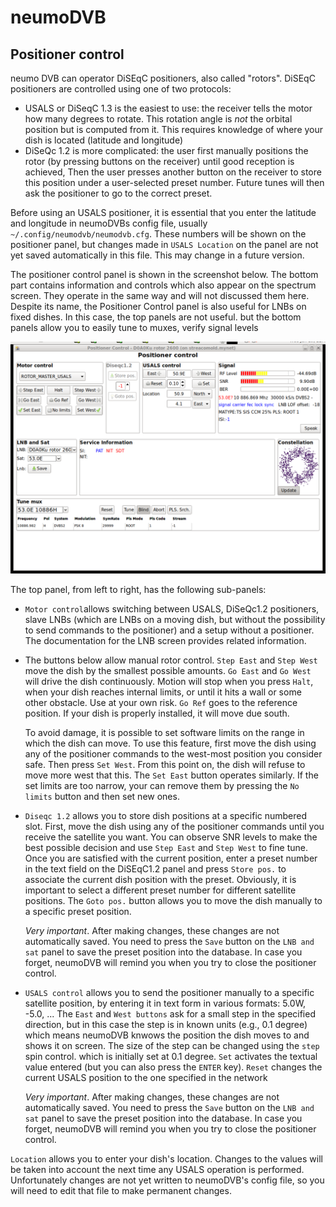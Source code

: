 # neumoDVB #

## Positioner control ##

neumo DVB can operator DiSEqC positioners, also called "rotors". DiSEqC positioners are controlled
using one of two protocols:

* USALS or DiSeqC 1.3 is the easiest to use: the receiver tells the motor how many degrees to rotate.
  This rotation angle is *not* the orbital position but is computed from it. This requires knowledge of
  where your dish is located (latitude and longitude)
* DiSeQc 1.2 is more complicated: the user first manually positions the rotor (by pressing buttons on the
  receiver) until good reception is achieved, Then the user presses another button on the receiver to
  store this position under a user-selected preset number. Future tunes will then ask the positioner
  to go to the correct preset.

Before using an USALS positioner, it is essential that you enter the latitude and longitude in
neumoDVBs config file, usually `~/.config/neumodvb/neumodvb.cfg`. These numbers will be shown
on the positioner panel, but changes made in `USALS Location` on the panel are not yet saved automatically
in this file. This may change in a future version.


The positioner control panel is shown in the screenshot below. The bottom part contains information and
controls which also appear on the spectrum screen. They operate in the same way and will not discussed them here.
Despite its name, the Positioner Control panel is also useful for LNBs on fixed dishes. In this case,
the top panels are not useful. but the bottom panels allow you to easily tune to muxes, verify signal levels


![Positioner control panel](images/positioner.png)


The top panel, from left to right, has the following sub-panels:

* `Motor control`allows switching between USALS, DiSeQc1.2 positioners, slave LNBs (which are LNBs on a
  moving dish, but without the possibility to send commands to the positioner)  and a setup without a positioner.
  The documentation for the LNB screen provides related information.

 * The buttons below allow manual rotor control.  `Step East`  and `Step West` move the dish by the smallest possible
   amounts.  `Go East` and `Go West` will drive the dish continuously. Motion will stop when you press `Halt`,
   when your dish reaches internal limits, or until it hits a wall or some other obstacle.
   Use at your own risk.  `Go Ref` goes to the reference position. If your dish is properly installed,
   it will move due south.

   To avoid damage, it is possible to set software limits on the range in which the dish can move. To use this
   feature, first move the dish using any of the positioner commands to the west-most position you consider
   safe. Then press `Set West`. From this point on, the dish will refuse to move more west that this. The
   `Set East` button operates similarly. If the set limits are too narrow, your can remove them by pressing
   the `No limits` button and then set new ones.

 * `Diseqc 1.2` allows you to store dish positions at a specific numbered slot. First,  move the dish using
   any of the positioner commands until you receive the satellite you want. You can observe SNR levels to make
   the best possible decision and use `Step East` and `Step West` to fine tune.
   Once you are satisfied with the current position, enter a preset number in the text field
   on the DiSEqC1.2 panel and press `Store pos.` to associate the current dish position with the preset.
   Obviously, it is important to select a different preset number for different satellite positions.
   The `Goto pos.` button allows you to move the dish manually to a specific preset position.

   *Very important*. After making changes, these changes are not automatically saved. You need to press the
   `Save` button on the `LNB and sat` panel to save the preset position into the database. In case you forget,
   neumoDVB will remind you when you try to close the positioner control.


 * `USALS control` allows you to send the positioner manually to a specific satellite position,
   by entering it in text form in various formats: 5.0W, -5.0, ... The `East` and `West buttons` ask for
   a small step in the specified direction, but in this case the step is in known units (e.g., 0.1 degree)
   which means neumoDVB knwows the position the dish moves to and shows it on screen.
   The size of the step can be changed using the `step` spin control. which is initially set at 0.1 degree.
   `Set` activates the textual value entered (but you can also press the `ENTER` key).
   `Reset` changes the current USALS position to the one specified in the network

   *Very important*. After making changes, these changes are not automatically saved. You need to press the
   `Save` button on the `LNB and sat` panel to save the preset position into the database. In case you forget,
   neumoDVB will remind you when you try to close the positioner control.

  `Location` allows you to enter your dish's location. Changes to the values will be taken into
   account the next time any USALS operation is performed. Unfortunately changes are not yet written
   to neumoDVB's config file, so you will need to edit that file to make permanent changes.

